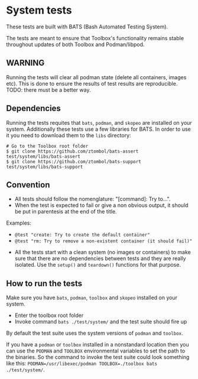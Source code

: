 # System tests

These tests are built with BATS (Bash Automated Testing System).

The tests are meant to ensure that Toolbox's functionality remains stable
throughout updates of both Toolbox and Podman/libpod.

## WARNING

Running the tests will clear all podman state (delete all containers, images etc). This is done to ensure the results of test results are reproducible. TODO: there must be a better way.

## Dependencies

Running the tests requites that `bats`, `podman`, and `skopeo` are installed on your system. Additionally these tests use a few libraries for BATS. In order to use it you need to download them to the `libs`
directory:

```
# Go to the Toolbox root folder
$ git clone https://github.com/ztombol/bats-assert test/system/libs/bats-assert
$ git clone https://github.com/ztombol/bats-support test/system/libs/bats-support
```

## Convention

- All tests should follow the nomenglature: "[command]: Try to...".
- When the test is expected to fail or give a non obvious output, it should be put in parentesis at the end of the title.

Examples:
* `@test "create: Try to create the default container"`
* `@test "rm: Try to remove a non-existent container (it should fail)"`


- All the tests start with a clean system (no images or containers) to make sure
that there are no dependencies between tests and they are really isolated. Use the `setup()` and `teardown()` functions for that purpose.

## How to run the tests

Make sure you have `bats`, `podman`, `toolbox` and `skopeo` installed on your system.

- Enter the toolbox root folder
- Invoke command `bats ./test/system/` and the test suite should fire up

By default the test suite uses the system versions of `podman` and `toolbox`.

If you have a `podman` or `toolbox` installed in a nonstandard location then
you can use the `PODMAN` and `TOOLBOX` environmental variables to set the path
to the binaries. So the command to invoke the test suite could look something
like this: `PODMAN=/usr/libexec/podman TOOLBOX=./toolbox bats ./test/system/`.

